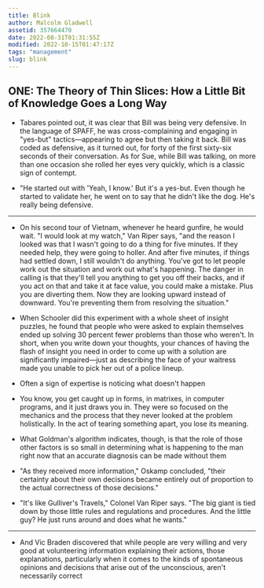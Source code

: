 ```yaml
---
title: Blink
author: Malcolm Gladwell
assetid: 357664470
date: 2022-08-31T01:31:55Z
modified: 2022-10-15T01:47:17Z
tags: "management"
slug: blink
---
```


## ONE: The Theory of Thin Slices: How a Little Bit of Knowledge Goes a Long Way

*  Tabares pointed out, it was clear that Bill was being very defensive. In the language of SPAFF, he was cross-complaining and engaging in "yes-but" tactics—appearing to agree but then taking it back. Bill was coded as defensive, as it turned out, for forty of the first sixty-six seconds of their conversation. As for Sue, while Bill was talking, on more than one occasion she rolled her eyes very quickly, which is a classic sign of contempt.

*  "He started out with 'Yeah, I know.' But it's a yes-but. Even though he started to validate her, he went on to say that he didn't like the dog. He's really being defensive.

---

*  On his second tour of Vietnam, whenever he heard gunfire, he would wait. "I would look at my watch," Van Riper says, "and the reason I looked was that I wasn't going to do a thing for five minutes. If they needed help, they were going to holler. And after five minutes, if things had settled down, I still wouldn't do anything. You've got to let people work out the situation and work out what's happening. The danger in calling is that they'll tell you anything to get you off their backs, and if you act on that and take it at face value, you could make a mistake. Plus you are diverting them. Now they are looking upward instead of downward. You're preventing them from resolving the situation."

*  When Schooler did this experiment with a whole sheet of insight puzzles, he found that people who were asked to explain themselves ended up solving 30 percent fewer problems than those who weren't. In short, when you write down your thoughts, your chances of having the flash of insight you need in order to come up with a solution are significantly impaired—just as describing the face of your waitress made you unable to pick her out of a police lineup.

*  Often a sign of expertise is noticing what doesn't happen

*  You know, you get caught up in forms, in matrixes, in computer programs, and it just draws you in. They were so focused on the mechanics and the process that they never looked at the problem holistically. In the act of tearing something apart, you lose its meaning.

*  What Goldman's algorithm indicates, though, is that the role of those other factors is so small in determining what is happening to the man right now that an accurate diagnosis can be made without them

*  "As they received more information," Oskamp concluded, "their certainty about their own decisions became entirely out of proportion to the actual correctness of those decisions."

*  "It's like Gulliver's Travels," Colonel Van Riper says. "The big giant is tied down by those little rules and regulations and procedures. And the little guy? He just runs around and does what he wants."

---

*  And Vic Braden discovered that while people are very willing and very good at volunteering information explaining their actions, those explanations, particularly when it comes to the kinds of spontaneous opinions and decisions that arise out of the unconscious, aren't necessarily correct

